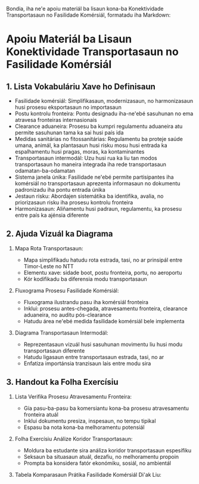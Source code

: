 Bondia, iha ne'e apoiu materiál ba lisaun kona-ba Konektividade Transportasaun no Fasilidade Komérsiál, formatadu iha Markdown:

# Apoiu Materiál ba Lisaun Konektividade Transportasaun no Fasilidade Komérsiál

## 1. Lista Vokabuláriu Xave ho Definisaun

- Fasilidade komérsiál: Simplifikasaun, modernizasaun, no harmonizasaun husi prosesu eksportasaun no importasaun
- Postu kontrolu fronteira: Pontu designadu iha-ne'ebé sasuhunan no ema atravesa fronteiras internasionais  
- Clearance aduaneira: Prosesu ba kumpri regulamentu aduaneira atu permite sasuhunan tama ka sai husi país ida
- Medidas sanitárias no fitossanitárias: Regulamentu ba proteje saúde umana, animál, ka plantasaun husi risku mosu husi entrada ka espalhamentu husi pragas, moras, ka kontaminantes
- Transportasaun intermodál: Uzu husi rua ka liu tan modos transportasaun ho maneira integrada iha rede transportasaun odamatan-ba-odamatan
- Sistema janela únika: Fasilidade ne'ebé permite partisipantes iha komérsiál no transportasaun aprezenta informasaun no dokumentu padronizadu iha pontu entrada únika  
- Jestaun risku: Abordajen sistemátika ba identifika, avalia, no priorizasaun risku iha prosesu kontrolu fronteira
- Harmonizasaun: Aliñamentu husi padraun, regulamentu, ka prosesu entre país ka ajénsia diferente

## 2. Ajuda Vizuál ka Diagrama

1. Mapa Rota Transportasaun:
   - Mapa simplifikadu hatudu rota estrada, tasi, no ar prinsipál entre Timor-Leste no NTT
   - Elementu xave: sidade boot, postu fronteira, portu, no aeroportu
   - Kór kodifikadu ba diferensia modu transportasaun

2. Fluxograma Prosesu Fasilidade Komérsiál:
   - Fluxograma ilustrandu pasu iha komérsiál fronteira
   - Inklui: prosesu antes-chegada, atravesamentu fronteira, clearance aduaneira, no auditu pós-clearance
   - Hatudu área ne'ebé medida fasilidade komérsiál bele implementa

3. Diagrama Transportasaun Intermodál:
   - Reprezentasaun vizuál husi sasuhunan movimentu liu husi modu transportasaun diferente
   - Hatudu ligasaun entre transportasaun estrada, tasi, no ar
   - Enfatiza importánsia tranzisaun lais entre modu sira

## 3. Handout ka Folha Exercísiu

1. Lista Verifika Prosesu Atravesamentu Fronteira:
   - Gía pasu-ba-pasu ba komersiantu kona-ba prosesu atravesamentu fronteira atuál
   - Inklui dokumentu presiza, inspesaun, no tempu tipikal
   - Espasu ba nota kona-ba melhoramentu potensiál

2. Folha Exercísiu Análize Koridor Transportasaun:
   - Moldura ba estudante sira análiza koridor transportasaun espesífiku
   - Seksaun ba situasaun atuál, dezafiu, no melhoramentu propoin  
   - Prompta ba konsidera fatór ekonómiku, sosiál, no ambientál

3. Tabela Komparasaun Prátika Fasilidade Komérsiál Di'ak Liu: